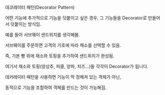 데코레이터 패턴(Decorator Pattern)

어떤 기능에 추가적으로 기능을 덧붙이고 싶은 경우, 그 기능들을 Decorator로 만들어서 덧붙이는 방식임.

예를 들어 서브웨이 샌드위치를 생각해봄.

서브웨이를 주문하면 고객의 기호에 따라 채소를 선택할 수 있음.

즉, 기본 빵 위에 채소와 토핑을 추가하여 샌드위치가 완성됨.

여기서 채소와 토핑(양상추, 피클, 양파, 치즈...)들 각각이 Decorator가 됩니다.

데커레이터 패턴을 사용하면 기능이 딱 정해져 있는 객체가 아닌, 

동적으로 기능을 조합하여 객체를 만드는 것이 가능해짐.